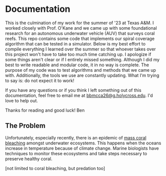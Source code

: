 
# Documentation

This is the culmination of my work for the summer of '23 at Texas A&M. I worked closely with Prof. O'Kane and we came up with some foundational research for an autonomous underwater vehicle (AUV) that surveys coral reefs. This repo contains some code that implements our spiral coverage algorithm that can be tested in a simulator. Below is my best effort to compile everything I learned over the summer so that whoever takes over this project won't have to take too much time catching up. I apologize if some things aren't clear or if I entirely missed something. Although I did my best to write readable and modular code, it in no way is complete. The purpose of my code was to test algorithms and methods that we came up with. Additionally, the tools we use are constantly updating. What I'm trying to say is: do not expect it to work!

If you have any questions or if you think I left something out of this documentation, feel free to email me at bbmcca26@g.holycross.edu. I'd love to help out.

Thanks for reading and good luck!
Ben

## The Problem

Unfortunately, especially recently, there is an epidemic of [mass coral bleaching](https://oceanservice.noaa.gov/facts/coral_bleach.html#:~:text=Warmer%20water%20temperatures%20can%20result,This%20is%20called%20coral%20bleaching.) amongst underwater ecosystems. This happens when the oceans increase in temperature because of climate change. Marine biologists have techniques to monitor these ecosystems and take steps necessary to preserve healthy coral.

[not limited to coral bleaching, but predation too]
